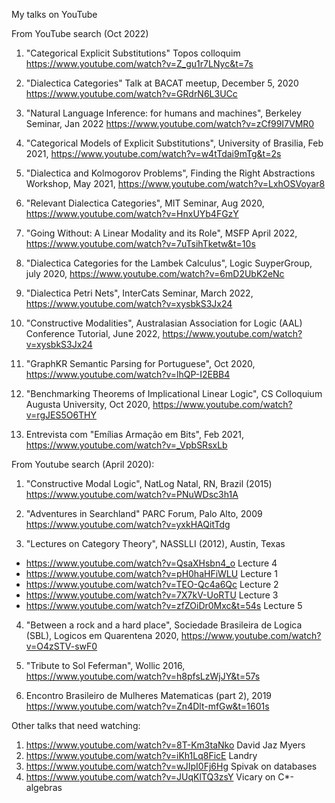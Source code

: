 My talks on YouTube

From YouTube search (Oct 2022)

1. "Categorical Explicit Substitutions" Topos colloquim https://www.youtube.com/watch?v=Z_gu1r7LNyc&t=7s

2. "Dialectica Categories" Talk at BACAT meetup, December 5, 2020 https://www.youtube.com/watch?v=GRdrN6L3UCc

3. "Natural Language Inference: for humans and machines", Berkeley Seminar,  Jan 2022 https://www.youtube.com/watch?v=zCf99I7VMR0

4. "Categorical Models of Explicit Substitutions", University of Brasilia, Feb 2021, https://www.youtube.com/watch?v=w4tTdai9mTg&t=2s

5. "Dialectica and Kolmogorov Problems", Finding the Right Abstractions Workshop, May 2021, https://www.youtube.com/watch?v=LxhOSVoyar8

6. "Relevant Dialectica Categories", MIT Seminar, Aug 2020, https://www.youtube.com/watch?v=HnxUYb4FGzY

7. "Going Without: A Linear Modality and its Role", MSFP April 2022, https://www.youtube.com/watch?v=7uTsihTketw&t=10s

8. "Dialectica Categories for the Lambek Calculus", Logic SuyperGroup, july 2020, https://www.youtube.com/watch?v=6mD2UbK2eNc

9. "Dialectica Petri Nets", InterCats Seminar, March 2022, https://www.youtube.com/watch?v=xysbkS3Jx24

10. "Constructive Modalities", Australasian Association for Logic (AAL) Conference Tutorial, June 2022, https://www.youtube.com/watch?v=xysbkS3Jx24

11. "GraphKR Semantic Parsing for Portuguese", Oct 2020, https://www.youtube.com/watch?v=lhQP-I2EBB4

12. "Benchmarking Theorems of Implicational Linear Logic", CS Colloquium Augusta University, Oct 2020, https://www.youtube.com/watch?v=rgJES5O6THY

13. Entrevista com "Emílias Armação em Bits", Feb 2021, https://www.youtube.com/watch?v=_VpbSRsxLb


From Youtube search (April 2020):

1. "Constructive Modal Logic", NatLog Natal, RN, Brazil (2015) https://www.youtube.com/watch?v=PNuWDsc3h1A  

2. "Adventures in Searchland"  PARC Forum, Palo Alto, 2009 https://www.youtube.com/watch?v=yxkHAQitTdg 

3. "Lectures on Category Theory",  NASSLLI (2012), Austin, Texas

* https://www.youtube.com/watch?v=QsaXHsbn4_o Lecture 4
* https://www.youtube.com/watch?v=pH0haHFiWLU Lecture 1
* https://www.youtube.com/watch?v=TEO-Qc4a6Qc Lecture 2
* https://www.youtube.com/watch?v=7X7kV-UoRTU Lecture 3
* https://www.youtube.com/watch?v=zfZOiDr0Mxc&t=54s Lecture 5

4. "Between a rock and a hard place", Sociedade Brasileira de Logica (SBL), Logicos em Quarentena 2020, https://www.youtube.com/watch?v=O4zSTV-swF0 

5. "Tribute to Sol Feferman", Wollic 2016, https://www.youtube.com/watch?v=h8pfsLzWjJY&t=57s 

6. Encontro Brasileiro de Mulheres Matematicas (part 2), 2019 https://www.youtube.com/watch?v=Zn4Dlt-mfGw&t=1601s  

Other talks that need watching:
1. https://www.youtube.com/watch?v=8T-Km3taNko David Jaz Myers
2. https://www.youtube.com/watch?v=iKh1Lq8FicE Landry
3. https://www.youtube.com/watch?v=wJIpI0Fj6Hg Spivak on databases
4. https://www.youtube.com/watch?v=JUqKlTQ3zsY Vicary on C*-algebras
